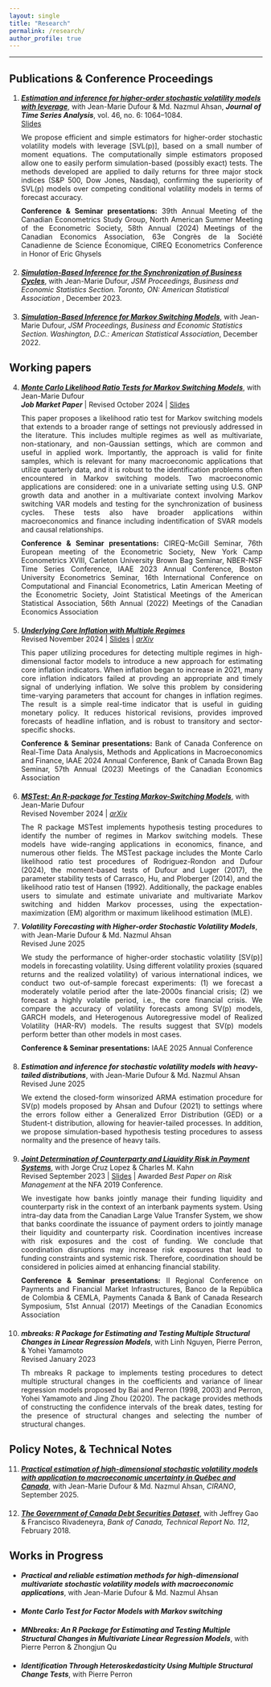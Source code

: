 ```yaml
---
layout: single
title: "Research"
permalink: /research/
author_profile: true
---
```

---
## Publications & Conference Proceedings
<ol start=1>
  <li style="margin-bottom: 20px;">
    <a href="https://doi.org/10.1111/jtsa.12851" target="_blank"><em><b>Estimation and inference for higher-order stochastic volatility models with leverage</b></em></a>, with Jean-Marie Dufour & Md. Nazmul Ahsan, <b> <em>Journal of Time Series Analysis</em></b>, vol. 46, no. 6: 1064–1084.
    <div style="margin-bottom: 10px;"> 
      <a href="https://roga11.github.io/gabrielrodriguez.github.io/files/GRR_NASMES_2024_ Estimation_and_inference_for_higher_order_stochastic_volatility_models_with_leverage.pdf" target="_blank">Slides</a> 
    </div>
    <div style="text-align: justify; margin-bottom: 10px;">
      We propose efficient and simple estimators for higher-order stochastic volatility models with leverage [SVL(p)], based on a small number of moment equations. The computationally simple estimators proposed allow one to easily perform simulation-based (possibly exact) tests. The methods developed are applied to daily returns for three major stock indices (S&P 500, Dow Jones, Nasdaq), confirming the superiority of SVL(p) models over competing conditional volatility models in terms of forecast accuracy.
    </div>
    <div style="text-align: justify; margin-bottom: 10px;"> 
      <b>Conference & Seminar presentations:</b> 39th Annual Meeting of the Canadian Econometrics Study Group, North American Summer Meeting of the Econometric Society, 58th Annual (2024) Meetings of the Canadian Economics Association, 63e Congrès de la Société Canadienne de Science Économique, CIREQ Econometrics Conference in Honor of Eric Ghysels
    </div>
  </li>

  
  <li style="margin-bottom: 20px;">
    <a href="https://roga11.github.io/gabrielrodriguez.github.io/files/RodriguezRondon_Dufour_2023_JSM_Proceedings.pdf" target="_blank"><em><b>Simulation-Based Inference for the Synchronization of Business Cycles</b></em></a>, with Jean-Marie Dufour, <em>JSM Proceedings, Business and Economic Statistics Section. Toronto, ON: American Statistical Association </em>, December 2023.
  </li>

  
  <li style="margin-bottom: 20px;">
    <a href="https://roga11.github.io/gabrielrodriguez.github.io/files/RodriguezRondon_Dufour_2022_Simulation-BasedInferenceMarkovSwitchingModels_JSM_Proceedings.pdf" target="_blank"><em><b>Simulation-Based Inference for Markov Switching Models</b></em></a>, with Jean-Marie Dufour, <em>JSM Proceedings, Business and Economic Statistics Section. Washington, D.C.: American Statistical Association</em>, December 2022.
    <div> 
    </div>
  </li>
</ol>

## Working papers
<ol start=4>

  <li style="margin-bottom: 20px;">
    <a href="https://roga11.github.io/gabrielrodriguez.github.io/files/RodriguezRondon_Dufour_2024_MonteCarlo_LikelihoodRatioTest_MarkovSwitchingModels_20241015.pdf" target="_blank"><em><b>Monte Carlo Likelihood Ratio Tests for Markov Switching Models</b></em></a>, with Jean-Marie Dufour 
    <div style="margin-bottom: 10px;"> <em><b>Job Market Paper</b></em> | Revised October 2024 | <a href="https://roga11.github.io/gabrielrodriguez.github.io/files/GRodriguezRondon_CIREQLunchSeminar_20241008.pdf" target="_blank">Slides</a> 
    </div>
    <div style="text-align: justify; margin-bottom: 10px;"> 
      This paper proposes a likelihood ratio test for Markov switching models that extends to a broader range of settings not previously addressed in the literature. This includes multiple regimes as well as multivariate, non-stationary, and non-Gaussian settings, which are common and useful in applied work. Importantly, the approach is valid for finite samples, which is relevant for many macroeconomic applications that utilize quarterly data, and it is robust to the identification problems often encountered in Markov switching models. Two macroeconomic applications are considered: one in a univariate setting using U.S. GNP growth data and another in a multivariate context involving Markov switching VAR models and testing for the synchronization of business cycles. These tests also have broader applications within macroeconomics and finance including indentification of SVAR models and causal relationships. 
    </div>
    <div style="text-align: justify; margin-bottom: 10px;"> 
      <b>Conference & Seminar presentations:</b> CIREQ-McGill Seminar, 76th European meeting of the Econometric Society, New York Camp Econometrics XVIII, Carleton University Brown Bag Seminar, NBER-NSF Time Series Conference, IAAE 2023 Annual Conference, Boston University Econometrics Seminar, 16th International Conference on Computational and Financial Econometrics, Latin American Meeting of the Econometric Society, Joint Statistical Meetings of the American Statistical Association, 56th Annual (2022) Meetings of the Canadian Economics Association
    </div>
  </li>
  
  <li style="margin-bottom: 20px;">
    <a href="https://arxiv.org/pdf/2411.12845" target="_blank"><em><b>Underlying Core Inflation with Multiple Regimes</b></em></a>
    <div style="margin-bottom: 10px;"> 
      Revised November 2024 | <a href="https://roga11.github.io/gabrielrodriguez.github.io/files/GRR_IAAE2024_underlying_core_inf.pdf" target="_blank">Slides</a> | <a href="https://arxiv.org/abs/2411.12845" target="_blank"><em>arXiv</em></a>
    </div>
    <div style="text-align: justify; margin-bottom: 10px;"> 
      This paper utilizing procedures for detecting multiple regimes in high-dimensional factor models to introduce a new approach for estimating core inflation indicators. When inflation began to increase in 2021, many core inflation indicators failed at provding an appropriate and timely signal of underlying inflation. We solve this problem by considering time-varying parameters that account for changes in inflation regimes. The result is a simple real-time indicator that is useful in guiding monetary policy. It reduces historical revisions, provides improved forecasts of headline inflation, and is robust to transitory and sector-specific shocks. 
    </div>
    <div style="text-align: justify; margin-bottom: 10px;"> 
      <b>Conference & Seminar presentations:</b> Bank of Canada Conference on Real-Time Data Analysis, Methods and Applications in Macroeconomics and Finance, IAAE 2024 Annual Conference, Bank of Canada Brown Bag Seminar, 57th Annual (2023) Meetings of the Canadian Economics Association
    </div>
  </li>

  <li>
    <a href="https://arxiv.org/pdf/2411.08188" target="_blank"><em><b>MSTest: An R-package for Testing Markov-Switching Models</b></em></a>, with Jean-Marie Dufour
    <div style="margin-bottom: 10px;"> 
      Revised November 2024 | <a href="https://arxiv.org/abs/2411.08188" target="_blank"><em>arXiv</em></a>
    </div>
    <div style="text-align: justify; margin-bottom: 10px;">
      The R package MSTest implements hypothesis testing procedures to identify the number of regimes in Markov switching models. These models have wide-ranging applications in economics, finance, and numerous other fields. The MSTest package includes the Monte Carlo likelihood ratio test procedures of Rodriguez-Rondon and Dufour (2024), the moment-based tests of Dufour and Luger (2017), the parameter stability tests of Carrasco, Hu, and Ploberger (2014), and the likelihood ratio test of Hansen (1992). Additionally, the package enables users to simulate and estimate univariate and multivariate Markov switching and hidden Markov processes, using the expectation-maximization (EM) algorithm or maximum likelihood estimation (MLE).
    </div>
  </li>

  
  <li style="margin-bottom: 20px;">
    <em><b>Volatility Forecasting with Higher-order Stochastic Volatility Models</b></em>, with Jean-Marie Dufour & Md. Nazmul Ahsan
    <div style="margin-bottom: 10px;">       
      Revised June 2025
    </div>
    <div style="text-align: justify; margin-bottom: 10px;"> 
      We study the performance of higher-order stochastic volatility [SV(p)] models in forecasting volatility. Using different volatility proxies (squared returns and the realized volatility) of various international indices, we conduct two out-of-sample forecast experiments: (1) we forecast a moderately volatile period after the late-2000s financial crisis; (2) we forecast a highly volatile period, i.e., the core financial crisis. We compare the accuracy of volatility forecasts among SV(p) models, GARCH models, and Heterogenous Autoregressive model of Realized Volatility (HAR-RV) models. The results suggest that SV(p) models perform better than other models in most cases.
    </div>
    <div style="text-align: justify; margin-bottom: 10px;"> 
      <b>Conference & Seminar presentations:</b> IAAE 2025 Annual Conference
    </div>
  </li>

  <li style="margin-bottom: 20px;">
    <em><b>Estimation and inference for stochastic volatility models with heavy-tailed distributions</b></em>, with Jean-Marie Dufour & Md. Nazmul Ahsan
    <div style="margin-bottom: 10px;">       
      Revised June 2025
    </div>
    <div style="text-align: justify; margin-bottom: 10px;"> 
      We extend the closed-form winsorized ARMA estimation procedure for SV(p) models proposed by Ahsan and Dufour (2021) to settings where the errors follow either a Generalized Error Distribution (GED) or a Student-t distribution, allowing for heavier-tailed processes. In addition, we propose simulation-based hypothesis testing procedures to assess normality and the presence of heavy tails.
    </div>
  </li>

  
  <li style="margin-bottom: 20px;">
    <a href="https://roga11.github.io/gabrielrodriguez.github.io/files/20240917_CKR_2024_Counterparty_and_Liquidity_Risk.pdf" target="_blank"> <em><b>Joint Determination of Counterparty and Liquidity Risk in Payment Systems</b></em></a>, with Jorge Cruz Lopez & Charles M. Kahn
    <div style="margin-bottom: 10px;"> 
      Revised September 2023 | <a href="https://roga11.github.io/gabrielrodriguez.github.io/files/20230921_GRodriguezRondon_Counterparty_and_Liquidity_Risk_in_Payments_CEMLAIIPaymentFMI.pdf" target="_blank">Slides</a> | Awarded <em>Best Paper on Risk Management</em> at the NFA 2019 Conference.
    </div>
    <div style="text-align: justify; margin-bottom: 10px;"> 
      We investigate how banks jointly manage their funding liquidity and counterparty risk in the context of an interbank payments system. Using intra-day data from the Canadian Large Value Transfer System, we show that banks coordinate the issuance of payment orders to jointly manage their liquidity and counterparty risk. Coordination incentives increase with risk exposures and the cost of funding. We conclude that coordination disruptions may increase risk exposures that lead to funding constraints and systemic risk. Therefore, coordination should be considered in policies aimed at enhancing financial stability.
    </div>
    <div style="text-align: justify; margin-bottom: 10px;">
      <b>Conference & Seminar presentations:</b> II Regional Conference on Payments and Financial Market Infrastructures, Banco de la República de Colombia & CEMLA, Payments Canada & Bank of Canada Research Symposium, 51st Annual (2017) Meetings of the Canadian Economics Association
    </div>
  </li>

  
  <li style="margin-bottom: 20px;">
    <em><b>mbreaks: R Package for Estimating and Testing Multiple Structural Changes in Linear Regression Models</b></em>, with Linh Nguyen, Pierre Perron, & Yohei Yamamoto
    <div style="margin-bottom: 10px;"> 
      Revised January 2023  
    </div>
    <div style="text-align: justify; margin-bottom: 10px;">
      Th mbreaks R package to implements testing procedures to detect multiple structural changes in the coefficients and variance of linear regression models proposed by Bai and Perron (1998, 2003) and Perron, Yohei Yamamoto and Jing Zhou (2020). The package provides methods of constructing the confidence intervals of the break dates, testing for the presence of structural changes and selecting the number of structural changes.
    </div>
  </li>
</ol>


## Policy Notes, & Technical Notes
<ol start=11>
  <li style="margin-bottom: 20px;">
    <a href="https://cirano.qc.ca/en/summaries/2025RP-19" target="_blank"><em><b>Practical estimation of high-dimensional stochastic volatility models with application to macroeconomic uncertainty in Québec and Canada</b></em></a>, with Jean-Marie Dufour & Md. Nazmul Ahsan, <em>CIRANO</em>, September 2025.
    <div> 
    </div>
  </li>
  
  <li style="margin-bottom: 20px;">
    <a href="https://www.bankofcanada.ca/wp-content/uploads/2018/02/tr112.pdf" target="_blank"><em><b>The Government of Canada Debt Securities Dataset</b></em></a>, with Jeffrey Gao & Francisco Rivadeneyra, <em>Bank of Canada, Technical Report No. 112</em>, February 2018.
  </li>
</ol>

## Works in Progress

<ul>
  <li style="margin-bottom: 20px;"> 
      <em><b>Practical and reliable estimation methods for high-dimensional multivariate stochastic volatility models with macroeconomic applications</b></em>, with Jean-Marie Dufour & Md. Nazmul Ahsan 
  </li>
  
  <li style="margin-bottom: 20px;">
      <em><b>Monte Carlo Test for Factor Models with Markov switching</b></em>
  </li>
  
  <li style="margin-bottom: 20px;">
      <em><b>MNbreaks: An R Package for Estimating and Testing Multiple Structural Changes in Multivariate Linear Regression Models</b></em>, with Pierre Perron & Zhongjun Qu
  </li>

  <li style="margin-bottom: 20px;">
      <em><b>Identification Through Heteroskedasticity Using Multiple Structural Change Tests</b></em>, with Pierre Perron
  </li>

</ul>




<!-- {% if author.googlescholar %}
  You can also find my articles on <u><a href="{{author.googlescholar}}">my Google Scholar profile</a>.</u>
{% endif %}

{% include base_path %}

{% for post in site.publications reversed %}
  {% include archive-single.html %}
{% endfor %}
 -->
